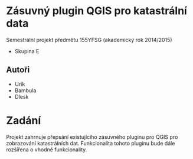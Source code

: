 # Zásuvný plugin QGIS pro katastrální data

Semestrální projekt předmětu 155YFSG (akademický rok 2014/2015)

* Skupina E

## Autoři

* Urik
* Bambula
* Dlesk 

# Zadání
Projekt zahrnuje přepsání existujícího zásuvného pluginu pro QGIS pro zobrazování katastrálních dat. Funkcionalita tohoto pluginu bude dále rozšířena o vhodné funkcionality.